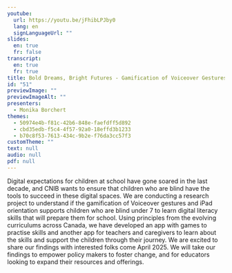 ```yaml
---
youtube:
  url: https://youtu.be/jFhibLPJby0
  lang: en
  signLanguageUrl: ""
slides:
  en: true
  fr: false
transcript:
  en: true
  fr: true
title: Bold Dreams, Bright Futures - Gamification of Voiceover Gestures
id: "51"
previewImage: ""
previewImageAlt: ""
presenters:
  - Monika Borchert
themes:
  - 50974e4b-f81c-42b6-848e-faefdff5d892
  - cbd35edb-f5c4-4f57-92a0-18effd3b1233
  - b70c8f53-7613-434c-9b2e-f76da3cc57f3
customTheme: ""
text: null
audio: null
pdf: null
---
```

Digital expectations for children at school have gone soared in the last decade, and CNIB wants to ensure that children who are blind have the tools to succeed in these digital spaces. We are conducting a research project to understand if the gamification of Voiceover gestures and iPad orientation supports children who are blind under 7 to learn digital literacy skills that will prepare them for school. Using principles from the evolving curriculums across Canada, we have developed an app with games to practise skills and another app for teachers and caregivers to learn about the skills and support the children through their journey. We are excited to share our findings with interested folks come April 2025. We will take our findings to empower policy makers to foster change, and for educators looking to expand their resources and offerings.
